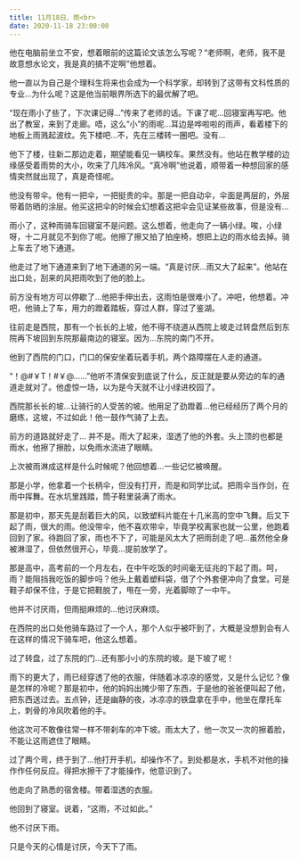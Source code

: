 ```yaml
---
title: 11月18日、雨<br>
date: 2020-11-18 23:00:00
---
```


他在电脑前坐立不安，想着眼前的这篇论文该怎么写呢？“老师啊，老师，我不是故意想水论文，我是真的搞不定啊”他想着。

他一直以为自己是个理科生将来也会成为一个科学家，却转到了这带有文科性质的专业...为什么呢？这是他当前眼界所选下的最优解了吧。

“现在雨小了些了，下次课记得...”传来了老师的话。下课了呢...回寝室再写吧。他出了教室，来到了走廊。唔，这么“小”的雨呢...耳边是哗啦啦的雨声，看着楼下的地板上雨溅起波纹。先下楼吧...不，先在三楼转一圈吧。没有...

他下了楼，往新二那边走着，期望能看见一辆校车。果然没有。他站在教学楼的边缘感受着雨势的大小，吹来了几阵冷风。“真冷啊”他说着，顺带着一种想回家的感情突然就出现了，真是奇怪呢。

他没有带伞。他有一把伞，一把挺贵的伞。那是一把自动伞，伞面是两层的，外层带着防晒的涂层。他买这把伞的时候会幻想着这把伞会见证某些故事，但是没有...

雨小了，这种雨骑车回寝室不是问题。这么想着，他走向了一辆小绿。唉，小绿呀，十二月就见不到你了呢。他擦了擦又拍了拍座椅，想把上边的雨水给去掉。骑上车去了地下通道。

他走过了地下通道来到了地下通道的另一端。“真是讨厌...雨又大了起来”。他站在出口处，刮来的风把雨吹到了他的脸上。

前方没有地方可以停歇了...他把手伸出去，这雨怕是很难小了。冲吧，他想着。冲吧，他骑上了车，用力的蹬着踏板，穿过人群，穿过了鉴湖。

往前走是西院，那有一个长长的上坡，他不得不绕道从西院上坡走过转盘然后到东院再下坡回到东院那最南边的寝室。因为...东院的南门不开。

他到了西院的门口，门口的保安坐着玩着手机，两个路障摆在人走的通道。

“！@#￥T！#￥@……”他听不清保安到底说了什么，反正就是要从旁边的车的通道走就对了。他虚惊一场，以为是今天就不让小绿进校园了。

西院那长长的坡...让骑行的人受苦的坡。他用足了劲蹬着...他已经经历了两个月的磨练，这坡，不过如此！他一鼓作气骑了上去。

前方的道路就好走了... 并不是。雨大了起来，湿透了他的外套。头上顶的也都是雨水，他擦了擦脸，以免雨水流进了眼睛。

上次被雨淋成这样是什么时候呢？他回想着...一些记忆被唤醒。

那是小学，他拿着一个长柄伞，但没有打开，而是和同学比试。把雨伞当作剑，在雨中挥舞。在水坑里践踏，筒子鞋里装满了雨水。

那是初中，那天先是刮着巨大的风，以致塑料片能在十几米高的空中飞舞。后又下起了雨，很大的雨。他没带伞，他不喜欢带伞，毕竟学校离家也就一公里，他跑着回到了家。待跑回了家，雨也不下了，可能是风太大了把雨刮走了吧...虽然他全身被淋湿了，但依然很开心，毕竟...提前放学了。

那是高中，高考前的一个月左右，在中午吃饭的时间毫无征兆的下起了雨。呵，雨？能阻挡我吃饭的脚步吗？他头上戴着塑料袋，借了个外套便冲向了食堂。可是鞋子却保不住，于是它把鞋脱了，甩在一旁，光着脚晾了一中午。

他并不讨厌雨，但雨挺麻烦的...他讨厌麻烦。

在西院的出口处他骑车路过了一个人，那个人似乎被吓到了，大概是没想到会有人在这样的情况下骑车吧，他这么想着。

过了转盘，过了东院的门...还有那小小的东院的坡。是下坡了呢！

雨下的更大了，雨已经穿透了他的衣服，伴随着冰凉凉的感觉，又是什么记忆？像是怎样的冷呢？那是初中，他的妈妈出摊少带了东西，于是他的爸爸便叫起了他，把东西送过去。五点钟，还是幽静的夜，冰凉凉的铁盘拿在手中，他坐在摩托车上，刺骨的冷风吹着他的手。

他这次可不敢像往常一样不带刹车的冲下坡。雨太大了，他一次又一次的擦着脸，不能让这雨遮住了眼睛。

过了两个弯，终于到了...他打开手机，却操作不了。到处都是水，手机不对他的操作作任何反应。得把水擦干了才能操作，他意识到了。

他走向了熟悉的宿舍楼。带着湿透的衣服。

他回到了寝室。说着，“这雨，不过如此。”

他不讨厌下雨。

只是今天的心情是讨厌，今天下了雨。